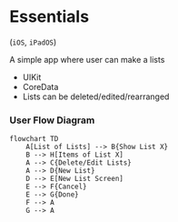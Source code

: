# Essentials

(`iOS`, `iPadOS`)

A simple app where user can make a lists

- UIKit
- CoreData
- Lists can be deleted/edited/rearranged

### User Flow Diagram

```mermaid
flowchart TD
    A[List of Lists] --> B{Show List X}
    B --> H[Items of List X]
    A --> C{Delete/Edit Lists}
    A --> D{New List}
    D --> E[New List Screen]
    E --> F{Cancel}
    E --> G{Done}
    F --> A
    G --> A
```

